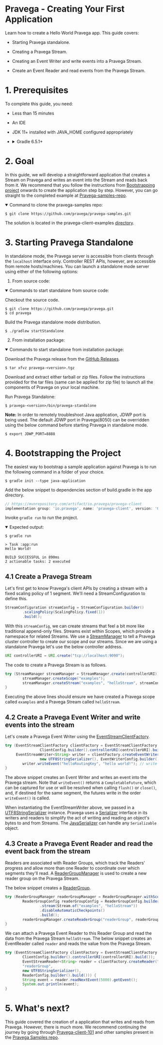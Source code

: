 <!--
Copyright Pravega Authors.

Licensed under the Apache License, Version 2.0 (the "License");
you may not use this file except in compliance with the License.
You may obtain a copy of the License at

    http://www.apache.org/licenses/LICENSE-2.0

Unless required by applicable law or agreed to in writing, software
distributed under the License is distributed on an "AS IS" BASIS,
WITHOUT WARRANTIES OR CONDITIONS OF ANY KIND, either express or implied.
See the License for the specific language governing permissions and
limitations under the License.
-->
# Pravega - Creating Your First Application

Learn how to create a Hello World Pravega app. This guide covers:

* Starting Pravega standalone.
  
* Creating a Pravega Stream.
  
* Creating an Event Writer and write events into a Pravega Stream.
  
* Create an Event Reader and read events from the Pravega Stream.


# 1. Prerequisites
To complete this guide, you need:

* Less than 15 minutes
  
* An IDE
  
* JDK 11+ installed with JAVA_HOME configured appropriately
  
* <details>
  <summary>Gradle 6.5.1+</summary>
  Installation : https://gradle.org/install/
  
  Note: Verify Gradle is using the Java you expect. You can verify which JDK Gradle uses by running `gradle --version`.
</details>

# 2. Goal
In this guide, we will develop a straightforward application that creates a Stream on Pravega and writes an event into the Stream and reads back from it.
We recommend that you follow the instructions from [Bootstrapping project](#4-Bootstrapping-the-Project) onwards to create the application step by step.
However, you can go straight to the completed example at [Pravega-samples-repo](https://github.com/pravega/pravega-samples).

<details open>
<summary>Command to clone the pravega-samples repo:</summary>
<p>

```console
$ git clone https://github.com/pravega/pravega-samples.git
```

</p>
</details>  


The solution is located in the pravega-client-examples [directory]( https://github.com/pravega/pravega-samples/tree/master/pravega-client-examples/src/main/java/io/pravega/example/gettingstarted ).

# 3. Starting Pravega Standalone
In standalone mode, the Pravega server is accessible from clients through the `localhost` interface only. Controller REST APIs, however, are accessible from remote hosts/machines.
You can launch a standalone mode server using either of the following options:

1. From source code:

<details open>
<summary>Commands to start standalone from source code:</summary>
<p>

Checkout the source code.
```console
$ git clone https://github.com/pravega/pravega.git
$ cd pravega
```

Build the Pravega standalone mode distribution.

```console
$ ./gradlew startStandalone
```

</p>
</details>

2. From installation package:

<details open>
<summary>Commands to start standalone from installation package:</summary>
<p>

Download the Pravega release from the [GitHub Releases](https://github.com/pravega/pravega/releases).

```console
$ tar xfvz pravega-<version>.tgz
```
Download and extract either tarball or zip files. Follow the instructions provided for the tar files (same can be applied for zip file) to launch all the components of Pravega on your local machine.

Run Pravega Standalone:

```console
$ pravega-<version>/bin/pravega-standalone
```

</p>
</details>  

**Note:** In order to remotely troubleshoot Java application, JDWP port is being used. The default JDWP port in Pravega(8050) can be overridden using the below command before starting Pravega in standalone mode.

```
$ export JDWP_PORT=8888
```

# 4. Bootstrapping the Project

The easiest way to bootstrap a sample application against Pravega is to run the following command in a folder of your choice.
```console
$ gradle init --type java-application
```
Add the below snippet to dependencies section of build.gradle in the app directory.
```groovy
// https://mvnrepository.com/artifact/io.pravega/pravega-client
implementation group: 'io.pravega', name: 'pravega-client', version: '0.9.0'
```
Invoke `gradle run` to run the project.


<details open>
<summary>Expected output:</summary>
<p>

```console
$ gradle run

> Task :app:run
Hello World!

BUILD SUCCESSFUL in 890ms
2 actionable tasks: 2 executed
```

</p>
</details>

## 4.1 Create a Pravega Stream

Let's first get to know Pravega's client APIs by creating a stream with a fixed scaling policy of 1 segment. We'll need a StreamConfiguration to define this.
```java
StreamConfiguration streamConfig = StreamConfiguration.builder()
        .scalingPolicy(ScalingPolicy.fixed(1))
        .build();
```
With this `streamConfig`, we can create streams that feel a bit more like traditional append-only files. Streams exist within Scopes, which provide a namespace for related Streams. We use a [StreamManager](https://pravega.io/docs/latest/javadoc/clients/io/pravega/client/admin/StreamManager.html) to tell a Pravega cluster controller to create our scope and our streams. Since we are using a standalone Pravega let's use the below controller address.
```java
URI controllerURI = URI.create("tcp://localhost:9090");
```
The code to create a Pravega Stream is as follows.
```java
try (StreamManager streamManager = StreamManager.create(controllerURI)) {
        streamManager.createScope("examples");
        streamManager.createStream("examples", "helloStream", streamConfig);
}
```
Executing the above lines should ensure we have created a Pravega scope called `examples` and a Pravega Stream called `helloStream`.

## 4.2 Create a Pravega Event Writer and write events into the stream

Let's create a Pravega Event Writer using the [EventStreamClientFactory](https://pravega.io/docs/latest/javadoc/clients/io/pravega/client/EventStreamClientFactory.html).

```java
try (EventStreamClientFactory clientFactory = EventStreamClientFactory.withScope("examples",
                ClientConfig.builder().controllerURI(controllerURI).build());
     EventStreamWriter<String> writer = clientFactory.createEventWriter("helloStream",
                new UTF8StringSerializer(), EventWriterConfig.builder().build())) {
        writer.writeEvent("helloRoutingKey", "hello world!"); // write an event.
}
```
The above snippet creates an Event Writer and writes an event into the Pravega stream. Note that `writeEvent()` returns a `CompletableFuture`, which can be captured for use or will be resolved when calling `flush()` or `close()`, and, if destined for the same segment, the futures write in the order `writeEvent()` is called.

When instantiating the EventStreamWriter above, we passed in a [UTF8StringSerializer](https://github.com/pravega/pravega/blob/master/client/src/main/java/io/pravega/client/stream/impl/UTF8StringSerializer.java) instance. Pravega uses a [Serializer](https://pravega.io/docs/latest/javadoc/clients/io/pravega/client/stream/Serializer.html) interface in its writers and readers to simplify the act of writing and reading an object's bytes to and from Streams. The [JavaSerializer](https://github.com/pravega/pravega/blob/master/client/src/main/java/io/pravega/client/stream/impl/JavaSerializer.java) can handle any `Serializable` object.

## 4.3 Create a Pravega Event Reader and read the event back from the stream

Readers are associated with Reader Groups, which track the Readers' progress and allow more than one Reader to coordinate over which segments they'll read.
A [ReaderGroupManager](https://pravega.io/docs/latest/javadoc/clients/io/pravega/client/admin/ReaderGroupManager.html) is used to create a new reader group on the Pravega Stream.


The below snippet creates a [ReaderGroup](https://pravega.io/docs/latest/javadoc/clients/io/pravega/client/stream/ReaderGroup.html).
```java
try (ReaderGroupManager readerGroupManager = ReaderGroupManager.withScope("examples", controllerURI)) {
        ReaderGroupConfig readerGroupConfig = ReaderGroupConfig.builder()
                .stream(Stream.of("examples", "helloStream"))
                .disableAutomaticCheckpoints()
                .build();
        readerGroupManager.createReaderGroup("readerGroup", readerGroupConfig);
}
```
We can attach a Pravega Event Reader to this Reader Group and read the data from the Pravega Stream `helloStream`. The below snippet creates an EventReader called `reader` and reads the value from the Pravega Stream.

```java
try (EventStreamClientFactory clientFactory = EventStreamClientFactory.withScope("examples",
        ClientConfig.builder().controllerURI(controllerURI).build());
        EventStreamReader<String> reader = clientFactory.createReader("reader",
        "readerGroup",
        new UTF8StringSerializer(),
        ReaderConfig.builder().build())) {
        String event = reader.readNextEvent(5000).getEvent();
        System.out.println(event);
}
```

# 5. What's next?
This guide covered the creation of a application that writes and reads from Pravega. However, there is much more. We recommend continuing the journey by going through [Pravega-client-101](https://blog.pravega.io/2020/09/22/pravega-client-api-101/) and other samples present in the [Pravega Samples repo](https://github.com/pravega/pravega-samples).

